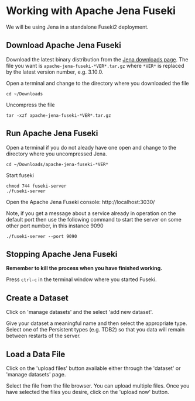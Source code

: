 # Working with Apache Jena Fuseki

We will be using Jena in a standalone Fuseki2 deployment.

## Download Apache Jena Fuseki

Download the latest binary distribution from the [Jena downloads page](https://jena.apache.org/download/). The file you want is `apache-jena-fuseki-*VER*.tar.gz` where `*VER*` is replaced by the latest version number, e.g. 3.10.0.

Open a terminal and change to the directory where you downloaded the file

```shell
cd ~/Downloads
```

Uncompress the file

```shell
tar -xzf apache-jena-fuseki-*VER*.tar.gz
```

## Run Apache Jena Fuseki

Open a terminal if you do not aleady have one open and change to the directory where you uncompressed Jena.

```shell
cd ~/Downloads/apache-jena-fuseki-*VER*
```

Start fuseki

```shell
chmod 744 fuseki-server
./fuseki-server
```

Open the Apache Jena Fuseki console: http://localhost:3030/

Note, if you get a message about a service already in operation on the default port then use the following command to start the server on some other port number, in this instance 9090

```shell
./fuseki-server --port 9090
```

## Stopping Apache Jena Fuseki

**Remember to kill the process when you have finished working.**

Press `ctrl-c` in the terminal window where you started Fuseki.

## Create a Dataset

Click on 'manage datasets' and the select 'add new dataset'.

Give your dataset a meaningful name and then select the appropriate type. Select one of the Persistent types (e.g. TDB2) so that you data will remain between restarts of the server.

## Load a Data File

Click on the 'upload files' button available either through the 'dataset' or 'manage datasets' page.

Select the file from the file browser. You can upload multiple files. Once you have selected the files you desire, click on the 'upload now' button.